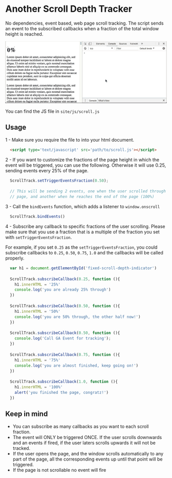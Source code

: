 # Another Scroll Depth Tracker

No dependencies, event based, web page scroll tracking. The script sends an event to the subscribed callbacks when a fraction of the total window height is reached.

![quick script demo](https://raw.githubusercontent.com/matismasters/scroll-track/master/demo.gif)

You can find the JS file in `site/js/scroll.js`

## Usage

1 - Make sure you require the file to into your html document.

```html
  <script type='text/javascript' src='path/to/scroll.js'></script>
```

2 - If you want to customize the fractions of the page height in which the event will be triggered, you can use the following. Otherwise it will use 0.25, sending events every 25% of the page.

```js
  ScrollTrack.setTriggerEventsFraction(0.50);

  // This will be sending 2 events, one when the user scrolled through 50% of
  // page, and another when he reaches the end of the page (100%)
```

3 - Call the `bindEvents` function, which adds a listener to `window.onscroll`

```js
  ScrollTrack.bindEvents()
```

4 - Subscribe any callback to specific fractions of the user scrolling. Please make sure that you use a fraction that is a multiple of the fraction you set with `setTriggerEventsFraction`.

For example, if you set `0.25` as the `setTriggerEventsFraction`, you could subscribe callbacks to `0.25`, `0.50`, `0.75`, `1.0` and the callbacks will be called properly.

```js
  var h1 = document.getElementById('fixed-scroll-depth-indicator')

  ScrollTrack.subscribeCallback(0.25, function (){
    h1.innerHTML = '25%'
    console.log('you are already 25% through')
  })

  ScrollTrack.subscribeCallback(0.50, function (){
    h1.innerHTML = '50%'
    console.log('you are 50% through, the other half now!')
  })

  ScrollTrack.subscribeCallback(0.50, function (){
    console.log('Call GA Event for tracking');
  })

  ScrollTrack.subscribeCallback(0.75, function (){
    h1.innerHTML = '75%'
    console.log('you are almost finished, keep going on!')
  })

  ScrollTrack.subscribeCallback(1.0, function (){
    h1.innerHTML = '100%'
    alert('you finished the page, congratz!')
  })
```

## Keep in mind

- You can subscribe as many callbacks as you want to each scroll fraction.
- The event will ONLY be triggered ONCE. If the user scrolls downwards and an events if fired, if the user laters scrolls upwards it will not be tracked.
- If the user opens the page, and the window scrolls automatically to any part of the page, all the corresponding events up until that point will be triggered.
- If the page is not scrollable no event will fire
